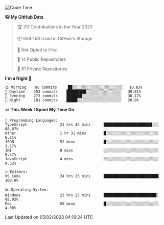 <!--START_SECTION:waka-->
![Code Time](http://img.shields.io/badge/Code%20Time-3%2C588%20hrs%2040%20mins-blue)

**🐱 My GitHub Data** 

> 🏆 311 Contributions in the Year 2023
 > 
> 📦 638.1 kB Used in GitHub's Storage 
 > 
> 🚫 Not Opted to Hire
 > 
> 📜 14 Public Repositories 
 > 
> 🔑 61 Private Repositories  
 > 
**I'm a Night 🦉** 

```text
🌞 Morning    98 commits     ██░░░░░░░░░░░░░░░░░░░░░░░   10.83% 
🌆 Daytime    353 commits    █████████░░░░░░░░░░░░░░░░   39.01% 
🌃 Evening    273 commits    ███████░░░░░░░░░░░░░░░░░░   30.17% 
🌙 Night      181 commits    █████░░░░░░░░░░░░░░░░░░░░   20.0%

```


📊 **This Week I Spent My Time On** 

```text
💬 Programming Languages: 
TypeScript               21 hrs 42 mins      ██████████████████████░░░   88.87% 
Other                    1 hr 31 mins        █░░░░░░░░░░░░░░░░░░░░░░░░   6.21% 
JSON                     52 mins             █░░░░░░░░░░░░░░░░░░░░░░░░   3.57% 
INI                      8 mins              ░░░░░░░░░░░░░░░░░░░░░░░░░   0.57% 
JavaScript               4 mins              ░░░░░░░░░░░░░░░░░░░░░░░░░   0.32%

🔥 Editors: 
VS Code                  24 hrs 25 mins      █████████████████████████   100.0%

💻 Operating System: 
Windows                  23 hrs 25 mins      ████████████████████████░   95.92% 
Mac                      59 mins             █░░░░░░░░░░░░░░░░░░░░░░░░   4.08%

```


 Last Updated on 05/02/2023 04:16:24 UTC
<!--END_SECTION:waka-->

